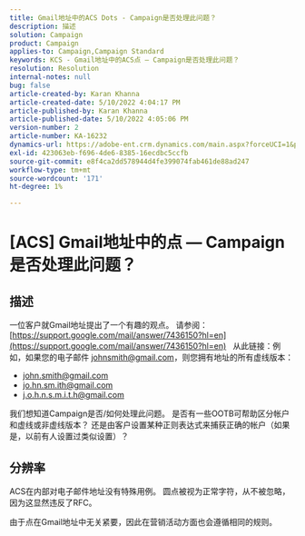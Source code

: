 ```yaml
---
title: Gmail地址中的ACS Dots - Campaign是否处理此问题？
description: 描述
solution: Campaign
product: Campaign
applies-to: Campaign,Campaign Standard
keywords: KCS - Gmail地址中的ACS点 — Campaign是否处理此问题？
resolution: Resolution
internal-notes: null
bug: false
article-created-by: Karan Khanna
article-created-date: 5/10/2022 4:04:17 PM
article-published-by: Karan Khanna
article-published-date: 5/10/2022 4:05:06 PM
version-number: 2
article-number: KA-16232
dynamics-url: https://adobe-ent.crm.dynamics.com/main.aspx?forceUCI=1&pagetype=entityrecord&etn=knowledgearticle&id=c8bb31d2-7ad0-ec11-a7b5-00224809c556
exl-id: 423063eb-f696-4de6-8385-16ecdbc5ccfb
source-git-commit: e8f4ca2dd578944d4fe399074fab461de88ad247
workflow-type: tm+mt
source-wordcount: '171'
ht-degree: 1%

---
```


# [ACS] Gmail地址中的点 — Campaign是否处理此问题？

## 描述


一位客户就Gmail地址提出了一个有趣的观点。 请参阅： [https://support.google.com/mail/answer/7436150?hl=en](https://support.google.com/mail/answer/7436150?hl=en)
 
从此链接：例如，如果您的电子邮件 [johnsmith@gmail.com](mailto:johnsmith@gmail.com)，则您拥有地址的所有虚线版本：

- [john.smith@gmail.com](mailto:john.smith@gmail.com)
- [jo.hn.sm.ith@gmail.com](mailto:jo.hn.sm.ith@gmail.com)
- [j.o.h.n.s.m.i.t.h@gmail.com](mailto:j.o.h.n.s.m.i.t.h@gmail.com)


我们想知道Campaign是否/如何处理此问题。 是否有一些OOTB可帮助区分帐户和虚线或非虚线版本？ 还是由客户设置某种正则表达式来捕获正确的帐户（如果是，以前有人设置过类似设置）？


## 分辨率


ACS在内部对电子邮件地址没有特殊用例。 圆点被视为正常字符，从不被忽略，因为这显然违反了RFC。

由于点在Gmail地址中无关紧要，因此在营销活动方面也会遵循相同的规则。
